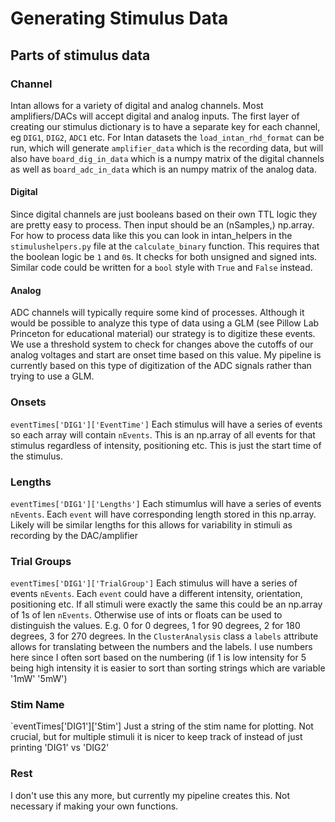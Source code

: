 # Generating Stimulus Data

## Parts of stimulus data

### Channel
Intan allows for a variety of digital and analog channels. Most amplifiers/DACs will accept digital and analog inputs. The first layer of creating our stimulus dictionary
is to have a separate key for each channel, eg `DIG1`, `DIG2`, `ADC1` etc. For Intan datasets the `load_intan_rhd_format` can be run, which will generate `amplifier_data`
which is the recording data, but will also have `board_dig_in_data` which is a numpy matrix of the digital channels as well as `board_adc_in_data` which is an numpy matrix 
of the analog data.

#### Digital
Since digital channels are just booleans based on their own TTL logic they are pretty easy to process. Then input should be an (nSamples,)
np.array. For how to process data like this you can look in intan_helpers in the `stimulushelpers.py` file at the `calculate_binary` function. This requires that the boolean
logic be `1` and `0`s. It checks for both unsigned and signed ints. Similar code could be written for a `bool` style with `True` and `False` instead.

#### Analog
ADC channels will typically require some kind of processes. Although it would be possible to analyze this type of data using a GLM (see Pillow Lab Princeton for educational material)
our strategy is to digitize these events. We use a threshold system to check for changes above the cutoffs of our analog voltages and start are onset time based on this value.
My pipeline is currently based on this type of digitization of the ADC signals rather than trying to use a GLM.

### Onsets
`eventTimes['DIG1']['EventTime']`
Each stimulus will have a series of events so each array will contain `nEvents`. This is an np.array of all events for that stimulus regardless of intensity, positioning etc. This is just the start time of the stimulus.

### Lengths
`eventTimes['DIG1']['Lengths']`
Each stimumlus will have a series of events `nEvents`. Each `event` will have corresponding length stored in this np.array. Likely will be similar lengths for this allows for variability in stimuli as recording by the DAC/amplifier

### Trial Groups
`eventTimes['DIG1']['TrialGroup']`
Each stimulus will have a series of events `nEvents`. Each `event` could have a different intensity, orientation, positioning etc. If all stimuli were exactly the same this could be an np.array of 1s of len `nEvents`. Otherwise use of ints or floats can be used to distinguish the values. E.g. 0 for 0 degrees, 1 for 90 degrees, 2 for 180 degrees, 3 for 270 degrees. In the `ClusterAnalysis` class a `labels` attribute allows for translating between the numbers and the labels. I use numbers here since I often sort based on the numbering (if 1 is low intensity for 5 being high intensity it is easier to sort than sorting strings which are variable '1mW' '5mW')

### Stim Name
`eventTimes['DIG1']['Stim']
Just a string of the stim name for plotting. Not crucial, but for multiple stimuli it is nicer to keep track of instead of just printing 'DIG1' vs 'DIG2'

### Rest
I don't use this any more, but currently my pipeline creates this. Not necessary if making your own functions.

